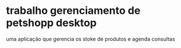 # trabalho gerenciamento de petshopp desktop
 uma aplicação que gerencia os stoke de produtos e agenda consultas
